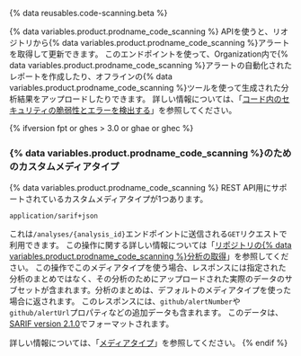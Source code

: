 {% data reusables.code-scanning.beta %}

{% data variables.product.prodname_code_scanning %} APIを使うと、リオジトリから{% data variables.product.prodname_code_scanning %}アラートを取得して更新できます。 このエンドポイントを使って、Organization内で{% data variables.product.prodname_code_scanning %}アラートの自動化されたレポートを作成したり、オフラインの{% data variables.product.prodname_code_scanning %}ツールを使って生成された分析結果をアップロードしたりできます。 詳しい情報については、「[コード内のセキュリティの脆弱性とエラーを検出する](/github/finding-security-vulnerabilities-and-errors-in-your-code)」を参照してください。

{% ifversion fpt or ghes > 3.0 or ghae or ghec %}
### {% data variables.product.prodname_code_scanning %}のためのカスタムメディアタイプ

{% data variables.product.prodname_code_scanning %} REST API用にサポートされているカスタムメディアタイプが1つあります。 

    application/sarif+json

これは`/analyses/{analysis_id}`エンドポイントに送信される`GET`リクエストで利用できます。 この操作に関する詳しい情報については「[リポジトリの{% data variables.product.prodname_code_scanning %}分析の取得](#get-a-code-scanning-analysis-for-a-repository)」を参照してください。 この操作でこのメディアタイプを使う場合、レスポンスには指定された分析のまとめではなく、その分析のためにアップロードされた実際のデータのサブセットが含まれます。分析のまとめは、デフォルトのメディアタイプを使った場合に返されます。 このレスポンスには、`github/alertNumber`や`github/alertUrl`プロパティなどの追加データも含まれます。 このデータは、[SARIF version 2.1.0](https://docs.oasis-open.org/sarif/sarif/v2.1.0/cs01/sarif-v2.1.0-cs01.html)でフォーマットされます。

詳しい情報については、「[メディアタイプ](/rest/overview/media-types)」を参照してください。
{% endif %}